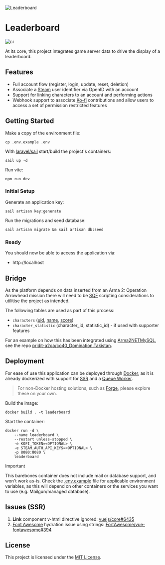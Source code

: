 ![Leaderboard](https://github.com/pridit-a2oa/leaderboard/assets/12836049/ec37884e-7876-46d4-a9fd-26893fd12ce5)

# Leaderboard

![ci](https://github.com/pridit-a2oa/leaderboard/actions/workflows/build-image.yml/badge.svg)

At its core, this project integrates game server data to drive the display of a leaderboard.

## Features

-   Full account flow (register, login, update, reset, deletion)
-   Associate a [Steam](https://store.steampowered.com/) user identifier via OpenID with an account
-   Support for linking characters to an account and performing actions
-   Webhook support to associate [Ko-fi](https://ko-fi.com) contributions and allow users to access a set of permission restricted features

## Getting Started

Make a copy of the environment file:

```
cp .env.example .env
```

With [laravel/sail](https://github.com/laravel/sail) start/build the project's containers:

```
sail up -d
```

Run vite:

```
npm run dev
```

### Initial Setup

Generate an application key:

```
sail artisan key:generate
```

Run the migrations and seed database:

```
sail artisan migrate && sail artisan db:seed
```

### Ready

You should now be able to access the application via:

-   http://localhost

## Bridge

As the platform depends on data inserted from an Arma 2: Operation Arrowhead mission there will need to be [SQF](https://community.bistudio.com/wiki/SQF_Syntax) scripting considerations to utilitise the project as intended.

The following tables are used as part of this process:

-   `characters` ([uid](https://community.bistudio.com/wiki/getPlayerUID), [name](https://community.bistudio.com/wiki/name), [score](https://community.bistudio.com/wiki/score))
-   `character_statistic` (character_id, statistic_id) - if used with supporter features

For an example on how this has been integrated using [Arma2NETMySQL](https://arma2netmysqlplugin.readthedocs.io/en/latest/), see the repo [pridit-a2oa/co40_Domination.Takistan](https://github.com/pridit-a2oa/co40_Domination.Takistan).

## Deployment

For ease of use this application can be deployed through [Docker](https://www.docker.com/), as it is already dockerized with support for [SSR](https://inertiajs.com/server-side-rendering) and a [Queue Worker](https://laravel.com/docs/11.x/queues#running-the-queue-worker).

> For non-Docker hosting solutions, such as [Forge](https://forge.laravel.com/), please explore these on your own.

Build the image:

```
docker build . -t leaderboard
```

Start the container:

```
docker run -d \
    --name leaderboard \
    --restart unless-stopped \
    -e KOFI_TOKEN=<OPTIONAL> \
    -e STEAM_AUTH_API_KEYS=<OPTIONAL> \
    -p 8080:8080 \
    leaderboard
```

> [!IMPORTANT]  
> This barebones container does not include mail or database support, and won't work as-is. Check the [.env.example](.env.example) file for applicable environment variables, as this will depend on other containers or the services you want to use (e.g. Mailgun/managed database).

## Issues (SSR)

1. **Link** component v-html directive ignored: [vuejs/core#6435](https://github.com/vuejs/core/issues/6435)
2. [Font Awesome](https://fontawesome.com/) hydration issue using strings: [FortAwesome/vue-fontawesome#394](https://github.com/FortAwesome/vue-fontawesome/issues/394)

## License

This project is licensed under the [MIT License](LICENSE).
